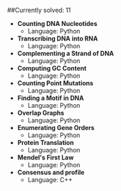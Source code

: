 ##Currently solved: 11

* __Counting DNA Nucleotides__
    * Language: Python
* __Transcribing DNA into RNA__
    * Language: Python
* __Complementing a Strand of DNA__
    * Language: Python
* __Computing GC Content__
    * Language: Python
* __Counting Point Mutations__
    * Language: Python
* __Finding a Motif in DNA__
    * Language: Python
* __Overlap Graphs__
    * Language: Python
* __Enumerating Gene Orders__
    * Language: Python
* __Protein Translation__
    * Language: Python
* __Mendel's First Law__
    * Language: Python
* __Consensus and profile__
    * Language: C++